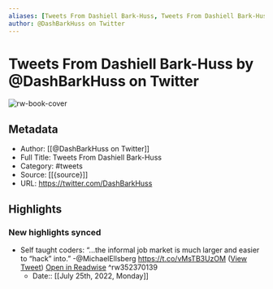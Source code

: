 ```yaml
---
aliases: [Tweets From Dashiell Bark-Huss, Tweets From Dashiell Bark-Huss]
author: @DashBarkHuss on Twitter
---
```

# Tweets From Dashiell Bark-Huss by @DashBarkHuss on Twitter

![rw-book-cover](https://pbs.twimg.com/profile_images/1088531842918244352/WVeHmdkb.jpg)

## Metadata
- Author: [[@DashBarkHuss on Twitter]]
- Full Title: Tweets From Dashiell Bark-Huss
- Category: #tweets
- Source: [[{source}]]
- URL: https://twitter.com/DashBarkHuss

## Highlights
### New highlights synced
- Self taught coders:
  “...the informal job market is much larger and easier to “hack” into.”
  -@MichaelEllsberg 
  https://t.co/vMsTB3UzOM ([View Tweet](https://twitter.com/DashBarkHuss/status/1131689659774320640)) [Open in Readwise](https://readwise.io/open/352370139) ^rw352370139
    - Date:: [[July 25th, 2022, Monday]]
